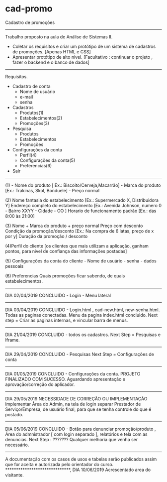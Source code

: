 # cad-promo
Cadastro de promoções
*****************************
Trabalho proposto na aula de Análise de Sistemas II.
- Coletar os requisitos e criar um protótipo de um sistema de cadastros de promoções. [Apenas HTML e CSS]
- Apresentar protótipo de alto nivel.
[Facultativo : continuar o projeto , fazer o backend e o banco de dados]
*****************************
Requisitos.
* Cadastro de conta
  - Nome de usuário
  - e-mail
  - senha
* Cadastros
  - Produtos(1)
  - Estabelecimentos(2)
  - Promoções(3)
* Pesquisa
  - Produtos
  - Estabelecimentos
  - Promoções
* Configurações da conta
  - Perfil(4)
  - Configurações da conta(5)
  - Preferencias(6)
* Sair

***************************
(1) - Nome do produto [ Ex.: Biscoito/Cerveja,Macarrão]
    - Marca do produto [Ex.: Trakinas, Skol, Bonduele]
    - Preço normal
    
(2) Nome fantasia do estabelecimento [Ex.: Supermercado X, Distribuidora Y]
    Endereço completo do estabelecimento [Ex.: Avenida Johnson, numero 0 - Bairro XXYY - Cidade - OO ]
    Horario de funcionamento padrão [Ex.: das 8:00 às 21:00]

(3) Nome + Marca do produto + preço normal
    Preço com desconto
    Condição da promoção/desconto [Ex.: Na compra de 6 latas, preço de x por y]
    Duração da promoção / desconto
    
(4)Perfil do cliente [os clientes que mais utilizam a aplicação, ganham pontos, para nivel de confiança das informações postadas]

(5) Configurações da conta do cliente
    - Nome de usuário
    - senha
    - dados pessoais
    
(6) Preferencias
    Quais promoções ficar sabendo, de quais estabelecimentos.
    
 ****************************

DIA 02/04/2019 
CONCLUIDO - Login
          - Menu lateral
*****************************
DIA 03/04/2019
CONCLUIDO - Login.html , cad-new.html, new-senha.html. Todas as paginas conectadas. Menu da pagina index.html concluido.
Next step = Criar as paginas internas, e vincular barra de menus.
*****************************
DIA 21/04/2019
CONCLUIDO - todos os cadastros.
Next Step = Pesquisas e Iframe.
*****************************
DIA 29/04/2019
CONCLUIDO - Pesquisas
Next Step = Configurações de conta
*****************************
DIA 01/05/2019
CONCLUIDO - Configurações da conta.
PROJETO FINALIZADO COM SUCESSO. Aguardando apresentação e aprovação/correção do aplicador.
*****************************
DIA 29/05/2019
NECESSIDADE DE CORREÇÃO OU IMPLEMENTAÇÃO 
Implementar Àrea do Admin, na tela de login separar Prestador de Serviço/Empresa, de usuário final, para que se tenha controle do que é postado.
******************************
DIA 05/06/2019
CONCLUIDO - Botão para denunciar promoção/produto , Área do admnistrador [ com login separado ], relatórios e tela com as denuncias.
Next Step : ??????? Qualquer melhoria que venha ser necessário.
******************************
A documentação com os casos de usos e tabelas serão publicados assim que for aceita e autorizada pelo orientador do curso.
******************************,
DIA 10/06/2019
Acrescentado area do visitante.

